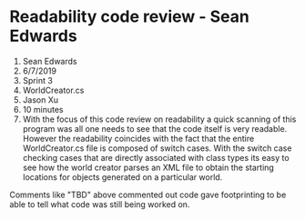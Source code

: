 ﻿# Readability code review - Sean Edwards
1. Sean Edwards
2. 6/7/2019
3. Sprint 3
4. WorldCreator.cs
5. Jason Xu
6. 10 minutes
7. With the focus of this code review on readability a quick scanning of this program was all one 
needs to see that the code itself is very readable. However the readability coincides with the
fact that the entire WorldCreator.cs file is composed of switch cases. With the switch case checking
cases that are directly associated with class types its easy to see how the world creator parses an
XML file to obtain the starting locations for objects generated on a particular world.


Comments like "TBD" above commented out code gave footprinting to be able to tell what code was still
being worked on.